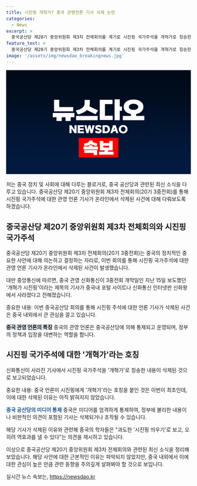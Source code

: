 ```yaml
---
title: 시진핑 개혁가? 중국 관영언론 기사 삭제 논란
categories:
  - News
excerpt: >
  중국공산당 제20기 중앙위원회 제3차 전체회의를 계기로 시진핑 국가주석을 개혁가로 칭송한 기사가 온라인에서 삭제된 것으로 알려졌다. 해당 기사에서는 시 주석을 덩샤오핑에 버금가는 개혁가로 칭찬하며, 중국 언론이 시 주석에게 이 호칭을 붙인 것이 최초라고 언급했다. 삭제된 이유는 밝혀지지 않았지만, 일부 학자들은 중국 지도부가 이를 과도한 띄우기로 판단하고 역효과를 우려했을 것이라 분석했다.
feature_text: >
  중국공산당 제20기 중앙위원회 제3차 전체회의를 계기로 시진핑 국가주석을 개혁가로 칭송한 기사가 온라인에서 삭제된 것으로 알려졌다. 해당 기사에서는 시 주석을 덩샤오핑에 버금가는 개혁가로 칭찬하며, 중국 언론이 시 주석에게 이 호칭을 붙인 것이 최초라고 언급했다. 삭제된 이유는 밝혀지지 않았지만, 일부 학자들은 중국 지도부가 이를 과도한 띄우기로 판단하고 역효과를 우려했을 것이라 분석했다.
image: '/assets/img/newsdao_breakingnews.jpg'
---
```


<p><img src="/assets/img/newsdao_breakingnews.jpg" alt="flaretime 속보" /></p>

<p>저는 중국 정치 및 사회에 대해 다루는 블로거로, 중국 공산당과 관련된 최신 소식을 다루고 있습니다. 중국공산당 제20기 중앙위원회 제3차 전체회의(20기 3중전회)를 통해 시진핑 국가주석에 대한 관영 언론 기사가 온라인에서 삭제된 사건에 대해 다뤄보도록 하겠습니다.</p>

<h2 data-ke-size="size26">중국공산당 제20기 중앙위원회 제3차 전체회의와 시진핑 국가주석</h2>

<p>중국공산당 제20기 중앙위원회 제3차 전체회의(20기 3중전회)는 중국의 정치적인 중요한 사안에 대해 의논하고 결정하는 자리로, 이번 회의를 통해 시진핑 국가주석에 대한 관영 언론 기사가 온라인에서 삭제된 사건이 발생했습니다.</p>

<p data-ke-size="size16">대만 중앙통신에 따르면, 중국 관영 신화통신이 3중전회 개막일인 지난 15일 보도했던 '개혁가 시진핑'이라는 제목의 기사가 중국내 포털 사이트나 신화통신 인터넷판 신화왕에서 사라졌다고 전해졌습니다.</p>

<p>중요한 내용: 이번 중국공산당 회의를 통해 시진핑 주석에 대한 언론 기사가 삭제된 사건은 중국 내외에서 큰 관심을 끌고 있습니다.</p>

<p><b><span style="background-color: #21538527;">중국 관영 언론의 특징</span></b>
중국의 관영 언론은 중국공산당에 의해 통제되고 운영되며, 정부의 정책과 입장을 대변하는 역할을 합니다.</p>

<h2 data-ke-size="size26">시진핑 국가주석에 대한 '개혁가'라는 호칭</h2>

<p>신화통신이 사라진 기사에서 시진핑 국가주석을 '개혁가'로 칭송한 내용이 삭제된 것으로 보고되었습니다.</p>

<p>중요한 내용: 중국 언론이 시진핑에게 '개혁가'라는 호칭을 붙인 것은 이번이 최초인데, 이에 대한 삭제된 이유는 아직 밝혀지지 않았습니다.</p>

<p><b><span style="color: #1a5490;">중국 공산당의 미디어 통제</span></b>
중국은 미디어를 엄격하게 통제하여, 정부에 불리한 내용이나 비판적인 의견이 포함된 기사는 삭제되거나 조작될 수 있습니다.</p>

<p>해당 기사가 삭제된 이유와 관련해 중국의 학자들은 "과도한 '시진핑 띄우기'로 보고, 오히려 역효과를 낼 수 있다"는 의견을 제시하고 있습니다.</p>

<p>이상으로 중국공산당 제20기 중앙위원회 제3차 전체회의와 관련된 최신 소식을 정리해보았습니다. 해당 사안에 대한 근본적인 이유는 파악되지 않았지만, 중국 내외에서 이에 대한 관심이 높은 만큼 관련 동향을 주의깊게 살펴봐야 할 것으로 보입니다.</p>
실시간 뉴스 속보는, <a href="https://newsdao.kr" rel="dofollow">https://newsdao.kr</a>


